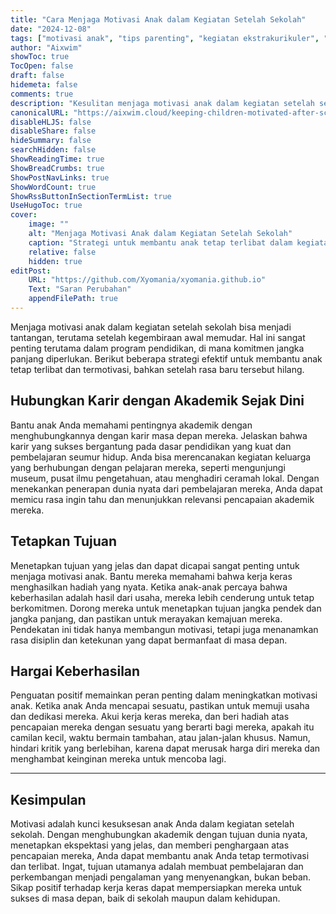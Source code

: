 ```yaml
---
title: "Cara Menjaga Motivasi Anak dalam Kegiatan Setelah Sekolah"
date: "2024-12-08"
tags: ["motivasi anak", "tips parenting", "kegiatan ekstrakurikuler", "pendidikan anak", "penguatan positif"]
author: "Aixwim"
showToc: true
TocOpen: false
draft: false
hidemeta: false
comments: true
description: "Kesulitan menjaga motivasi anak dalam kegiatan setelah sekolah? Berikut beberapa strategi untuk mempertahankan antusiasme dan menumbuhkan kecintaan terhadap pembelajaran dan perkembangan."
canonicalURL: "https://aixwim.cloud/keeping-children-motivated-after-school"
disableHLJS: false
disableShare: false
hideSummary: false
searchHidden: false
ShowReadingTime: true
ShowBreadCrumbs: true
ShowPostNavLinks: true
ShowWordCount: true
ShowRssButtonInSectionTermList: true
UseHugoToc: true
cover:
    image: ""
    alt: "Menjaga Motivasi Anak dalam Kegiatan Setelah Sekolah"
    caption: "Strategi untuk membantu anak tetap terlibat dalam kegiatan setelah sekolah"
    relative: false
    hidden: true
editPost:
    URL: "https://github.com/Xyomania/xyomania.github.io"
    Text: "Saran Perubahan"
    appendFilePath: true
---
```


Menjaga motivasi anak dalam kegiatan setelah sekolah bisa menjadi tantangan, terutama setelah kegembiraan awal memudar. Hal ini sangat penting terutama dalam program pendidikan, di mana komitmen jangka panjang diperlukan. Berikut beberapa strategi efektif untuk membantu anak tetap terlibat dan termotivasi, bahkan setelah rasa baru tersebut hilang.

<!--more-->

## Hubungkan Karir dengan Akademik Sejak Dini

Bantu anak Anda memahami pentingnya akademik dengan menghubungkannya dengan karir masa depan mereka. Jelaskan bahwa karir yang sukses bergantung pada dasar pendidikan yang kuat dan pembelajaran seumur hidup. Anda bisa merencanakan kegiatan keluarga yang berhubungan dengan pelajaran mereka, seperti mengunjungi museum, pusat ilmu pengetahuan, atau menghadiri ceramah lokal. Dengan menekankan penerapan dunia nyata dari pembelajaran mereka, Anda dapat memicu rasa ingin tahu dan menunjukkan relevansi pencapaian akademik mereka.

## Tetapkan Tujuan

Menetapkan tujuan yang jelas dan dapat dicapai sangat penting untuk menjaga motivasi anak. Bantu mereka memahami bahwa kerja keras menghasilkan hadiah yang nyata. Ketika anak-anak percaya bahwa keberhasilan adalah hasil dari usaha, mereka lebih cenderung untuk tetap berkomitmen. Dorong mereka untuk menetapkan tujuan jangka pendek dan jangka panjang, dan pastikan untuk merayakan kemajuan mereka. Pendekatan ini tidak hanya membangun motivasi, tetapi juga menanamkan rasa disiplin dan ketekunan yang dapat bermanfaat di masa depan.

## Hargai Keberhasilan

Penguatan positif memainkan peran penting dalam meningkatkan motivasi anak. Ketika anak Anda mencapai sesuatu, pastikan untuk memuji usaha dan dedikasi mereka. Akui kerja keras mereka, dan beri hadiah atas pencapaian mereka dengan sesuatu yang berarti bagi mereka, apakah itu camilan kecil, waktu bermain tambahan, atau jalan-jalan khusus. Namun, hindari kritik yang berlebihan, karena dapat merusak harga diri mereka dan menghambat keinginan mereka untuk mencoba lagi.

---

## Kesimpulan

Motivasi adalah kunci kesuksesan anak Anda dalam kegiatan setelah sekolah. Dengan menghubungkan akademik dengan tujuan dunia nyata, menetapkan ekspektasi yang jelas, dan memberi penghargaan atas pencapaian mereka, Anda dapat membantu anak Anda tetap termotivasi dan terlibat. Ingat, tujuan utamanya adalah membuat pembelajaran dan perkembangan menjadi pengalaman yang menyenangkan, bukan beban. Sikap positif terhadap kerja keras dapat mempersiapkan mereka untuk sukses di masa depan, baik di sekolah maupun dalam kehidupan.
